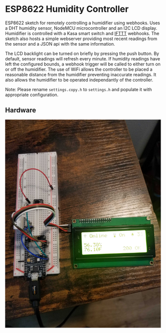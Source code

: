# ESP8622 Humidity Controller

ESP8622 sketch for remotely controlling a humidifier using webhooks. Uses a DHT humidity sensor, NodeMCU microcontroller and an I2C LCD display. Humidifier is controlled with a Kasa smart switch and [IFTTT](https://ifttt.com/) webhooks. The sketch also hosts a simple webserver providing most recent readings from the sensor and a JSON api with the same information.

The LCD backlight can be turned on briefly by pressing the push button. By default, sensor readings will refresh every minute. If humidity readings have left the configured bounds, a webhook trigger will be called to either turn on or off the humidifier. The use of WiFi allows the controller to be placed a reasonable distance from the humidifier preventing inaccurate readings. It also allows the humidifier to be operated independantly of the controller.

Note: Please rename `settings.copy.h` to `settings.h` and populate it with appropriate configuration.

## Hardware

![Hardware Setup](/hardware.jpg)